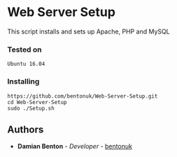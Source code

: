 # Web Server Setup

This script installs and sets up Apache, PHP and MySQL

### Tested on

```
Ubuntu 16.04
```

### Installing

```
https://github.com/bentonuk/Web-Server-Setup.git
cd Web-Server-Setup
sudo ./Setup.sh
```

## Authors

* **Damian Benton** - *Developer* - [bentonuk](https://damian.systems)
